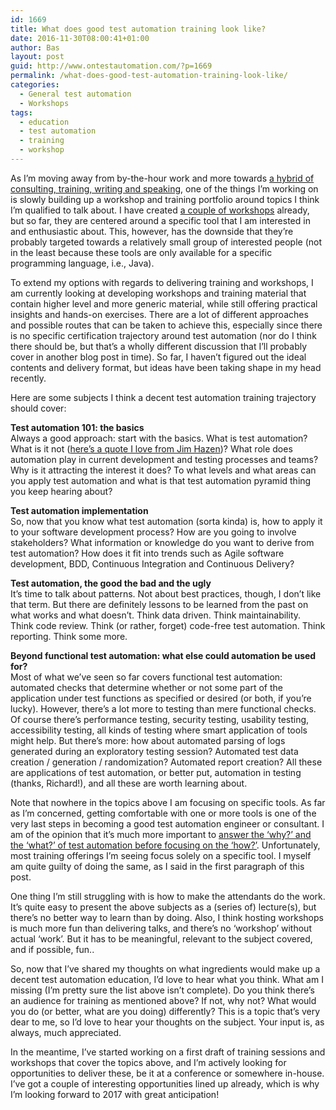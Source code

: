 ```yaml
---
id: 1669
title: What does good test automation training look like?
date: 2016-11-30T08:00:41+01:00
author: Bas
layout: post
guid: http://www.ontestautomation.com/?p=1669
permalink: /what-does-good-test-automation-training-look-like/
categories:
  - General test automation
  - Workshops
tags:
  - education
  - test automation
  - training
  - workshop
---
```

As I&#8217;m moving away from by-the-hour work and more towards <a href="http://www.ontestautomation.com/on-shaping-my-career-in-test-automation/" target="_blank">a hybrid of consulting, training, writing and speaking</a>, one of the things I&#8217;m working on is slowly building up a workshop and training portfolio around topics I think I&#8217;m qualified to talk about. I have created <a href="http://www.ontestautomation.com/open-source-workshops/" target="_blank">a couple of workshops</a> already, but so far, they are centered around a specific tool that I am interested in and enthusiastic about. This, however, has the downside that they&#8217;re probably targeted towards a relatively small group of interested people (not in the least because these tools are only available for a specific programming language, i.e., Java).

To extend my options with regards to delivering training and workshops, I am currently looking at developing workshops and training material that contain higher level and more generic material, while still offering practical insights and hands-on exercises. There are a lot of different approaches and possible routes that can be taken to achieve this, especially since there is no specific certification trajectory around test automation (nor do I think there should be, but that&#8217;s a wholly different discussion that I&#8217;ll probably cover in another blog post in time). So far, I haven&#8217;t figured out the ideal contents and delivery format, but ideas have been taking shape in my head recently.

Here are some subjects I think a decent test automation training trajectory should cover:

**Test automation 101: the basics**  
Always a good approach: start with the basics. What is test automation? What is it not (<a href="https://joecolantonio.com/testtalks/95-jim-hazen-automation-not-automagic/" target="_blank">here&#8217;s a quote I love from Jim Hazen</a>)? What role does automation play in current development and testing processes and teams? Why is it attracting the interest it does? To what levels and what areas can you apply test automation and what is that test automation pyramid thing you keep hearing about?

**Test automation implementation**  
So, now that you know what test automation (sorta kinda) is, how to apply it to your software development process? How are you going to involve stakeholders? What information or knowledge do you want to derive from test automation? How does it fit into trends such as Agile software development, BDD, Continuous Integration and Continuous Delivery?

**Test automation, the good the bad and the ugly**  
It&#8217;s time to talk about patterns. Not about best practices, though, I don&#8217;t like that term. But there are definitely lessons to be learned from the past on what works and what doesn&#8217;t. Think data driven. Think maintainability. Think code review. Think (or rather, forget) code-free test automation. Think reporting. Think some more.

**Beyond functional test automation: what else could automation be used for?**  
Most of what we&#8217;ve seen so far covers functional test automation: automated checks that determine whether or not some part of the application under test functions as specified or desired (or both, if you&#8217;re lucky). However, there&#8217;s a lot more to testing than mere functional checks. Of course there&#8217;s performance testing, security testing, usability testing, accessibility testing, all kinds of testing where smart application of tools might help. But there&#8217;s more: how about automated parsing of logs generated during an exploratory testing session? Automated test data creation / generation / randomization? Automated report creation? All these are applications of test automation, or better put, automation in testing (thanks, Richard!), and all these are worth learning about.

Note that nowhere in the topics above I am focusing on specific tools. As far as I&#8217;m concerned, getting comfortable with one or more tools is one of the very last steps in becoming a good test automation engineer or consultant. I am of the opinion that it&#8217;s much more important to <a href="https://www.linkedin.com/pulse/test-automation-start-why-bas-dijkstra" target="_blank">answer the &#8216;why?&#8217; and the &#8216;what?&#8217; of test automation before focusing on the &#8216;how?&#8217;</a>. Unfortunately, most training offerings I&#8217;m seeing focus solely on a specific tool. I myself am quite guilty of doing the same, as I said in the first paragraph of this post.

One thing I&#8217;m still struggling with is how to make the attendants do the work. It&#8217;s quite easy to present the above subjects as a (series of) lecture(s), but there&#8217;s no better way to learn than by doing. Also, I think hosting workshops is much more fun than delivering talks, and there&#8217;s no &#8216;workshop&#8217; without actual &#8216;work&#8217;. But it has to be meaningful, relevant to the subject covered, and if possible, fun..

So, now that I&#8217;ve shared my thoughts on what ingredients would make up a decent test automation education, I&#8217;d love to hear what you think. What am I missing (I&#8217;m pretty sure the list above isn&#8217;t complete). Do you think there&#8217;s an audience for training as mentioned above? If not, why not? What would you do (or better, what are you doing) differently? This is a topic that&#8217;s very dear to me, so I&#8217;d love to hear your thoughts on the subject. Your input is, as always, much appreciated.

In the meantime, I&#8217;ve started working on a first draft of training sessions and workshops that cover the topics above, and I&#8217;m actively looking for opportunities to deliver these, be it at a conference or somewhere in-house. I&#8217;ve got a couple of interesting opportunities lined up already, which is why I&#8217;m looking forward to 2017 with great anticipation!